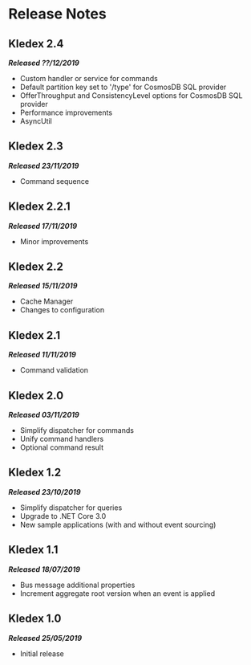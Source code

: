 # Release Notes

## Kledex 2.4
_**Released ??/12/2019**_
- Custom handler or service for commands
- Default partition key set to '/type' for CosmosDB SQL provider
- OfferThroughput and ConsistencyLevel options for CosmosDB SQL provider
- Performance improvements
- AsyncUtil

## Kledex 2.3
_**Released 23/11/2019**_
- Command sequence

## Kledex 2.2.1
_**Released 17/11/2019**_
- Minor improvements

## Kledex 2.2
_**Released 15/11/2019**_
- Cache Manager
- Changes to configuration

## Kledex 2.1
_**Released 11/11/2019**_
- Command validation

## Kledex 2.0
_**Released 03/11/2019**_
- Simplify dispatcher for commands
- Unify command handlers
- Optional command result

## Kledex 1.2
_**Released 23/10/2019**_
- Simplify dispatcher for queries
- Upgrade to .NET Core 3.0
- New sample applications (with and without event sourcing)

## Kledex 1.1
_**Released 18/07/2019**_
- Bus message additional properties
- Increment aggregate root version when an event is applied

## Kledex 1.0
_**Released 25/05/2019**_
- Initial release
